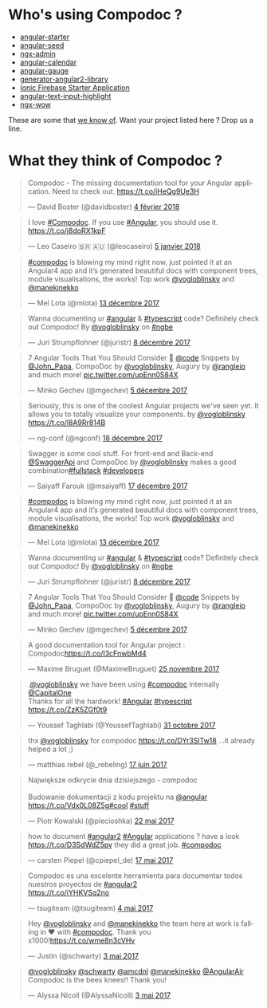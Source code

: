 # Who's using Compodoc ?

* [angular-starter](https://github.com/AngularClass/angular-starter)
* [angular-seed](https://github.com/mgechev/angular-seed)
* [ngx-admin](https://github.com/akveo/ngx-admin)
* [angular-calendar](https://github.com/mattlewis92/angular-calendar)
* [angular-gauge](https://github.com/mattlewis92/angular-gauge)
* [generator-angular2-library](https://github.com/jvandemo/generator-angular2-library)
* [Ionic Firebase Starter Application](https://docs.firetask.io/)
* [angular-text-input-highlight](https://github.com/mattlewis92/angular-text-input-highlight)
* [ngx-wow](https://tinesoft.github.io/ngx-wow/home)

These are some that [we know of](https://github.com/search?q=compodoc+filename%3Apackage.json+-user%3Acompodoc&ref=searchresults&type=Code&utf8=%E2%9C%93). Want your project listed here ? Drop us a line.

# What they think of Compodoc ?

<blockquote class="twitter-tweet" data-lang="fr"><p lang="en" dir="ltr">Compodoc - The missing documentation tool for your Angular application. Need to check out. <a href="https://t.co/iHeQg9Ue3H">https://t.co/iHeQg9Ue3H</a></p>&mdash; David Boster (@davidboster) <a href="https://twitter.com/davidboster/status/960279567121383424?ref_src=twsrc%5Etfw">4 février 2018</a></blockquote>
<script async src="https://platform.twitter.com/widgets.js" charset="utf-8"></script>

<blockquote class="twitter-tweet" data-lang="fr"><p lang="en" dir="ltr">I love <a href="https://twitter.com/hashtag/Compodoc?src=hash&amp;ref_src=twsrc%5Etfw">#Compodoc</a>. If you use <a href="https://twitter.com/hashtag/Angular?src=hash&amp;ref_src=twsrc%5Etfw">#Angular</a>, you should use it. <a href="https://t.co/j8doRX1kpF">https://t.co/j8doRX1kpF</a></p>&mdash; Leo Caseiro 🇧🇷 🇦🇺 (@leocaseiro) <a href="https://twitter.com/leocaseiro/status/949076815930277888?ref_src=twsrc%5Etfw">5 janvier 2018</a></blockquote>
<script async src="https://platform.twitter.com/widgets.js" charset="utf-8"></script>

<blockquote class="twitter-tweet" data-lang="fr"><p lang="en" dir="ltr"><a href="https://twitter.com/hashtag/compodoc?src=hash&amp;ref_src=twsrc%5Etfw">#compodoc</a> is blowing my mind right now, just pointed it at an Angular4 app and it’s generated beautiful docs with component trees, module visualisations, the works! Top work <a href="https://twitter.com/vogloblinsky?ref_src=twsrc%5Etfw">@vogloblinsky</a> and <a href="https://twitter.com/manekinekko?ref_src=twsrc%5Etfw">@manekinekko</a></p>&mdash; Mel Lota (@mlota) <a href="https://twitter.com/mlota/status/940872310634024961?ref_src=twsrc%5Etfw">13 décembre 2017</a></blockquote>
<script async src="https://platform.twitter.com/widgets.js" charset="utf-8"></script>

<blockquote class="twitter-tweet" data-lang="fr"><p lang="en" dir="ltr">Wanna documenting ur <a href="https://twitter.com/hashtag/angular?src=hash&amp;ref_src=twsrc%5Etfw">#angular</a> &amp; <a href="https://twitter.com/hashtag/typescript?src=hash&amp;ref_src=twsrc%5Etfw">#typescript</a> code? Definitely check out Compodoc! By <a href="https://twitter.com/vogloblinsky?ref_src=twsrc%5Etfw">@vogloblinsky</a> on <a href="https://twitter.com/hashtag/ngbe?src=hash&amp;ref_src=twsrc%5Etfw">#ngbe</a></p>&mdash; Juri Strumpflohner (@juristr) <a href="https://twitter.com/juristr/status/939083244561227777?ref_src=twsrc%5Etfw">8 décembre 2017</a></blockquote>
<script async src="https://platform.twitter.com/widgets.js" charset="utf-8"></script>

<blockquote class="twitter-tweet" data-lang="fr"><p lang="en" dir="ltr">7 Angular Tools That You Should Consider 🔨 <a href="https://twitter.com/code?ref_src=twsrc%5Etfw">@code</a> Snippets by <a href="https://twitter.com/John_Papa?ref_src=twsrc%5Etfw">@John_Papa</a>, CompoDoc by <a href="https://twitter.com/vogloblinsky?ref_src=twsrc%5Etfw">@vogloblinsky</a>, Augury by <a href="https://twitter.com/rangleio?ref_src=twsrc%5Etfw">@rangleio</a> and much more! <a href="https://t.co/upEnn0S84X">pic.twitter.com/upEnn0S84X</a></p>&mdash; Minko Gechev (@mgechev) <a href="https://twitter.com/mgechev/status/937984909003563008?ref_src=twsrc%5Etfw">5 décembre 2017</a></blockquote>
<script async src="https://platform.twitter.com/widgets.js" charset="utf-8"></script>

<blockquote class="twitter-tweet" data-lang="fr"><p lang="en" dir="ltr">Seriously, this is one of the coolest Angular projects we&#39;ve seen yet. It allows you to totally visualize your components. by <a href="https://twitter.com/vogloblinsky?ref_src=twsrc%5Etfw">@vogloblinsky</a> <a href="https://t.co/l8A9Rr814B">https://t.co/l8A9Rr814B</a></p>&mdash; ng-conf (@ngconf) <a href="https://twitter.com/ngconf/status/942878648775905286?ref_src=twsrc%5Etfw">18 décembre 2017</a></blockquote>
<script async src="https://platform.twitter.com/widgets.js" charset="utf-8"></script>

<blockquote class="twitter-tweet" data-lang="fr"><p lang="en" dir="ltr">Swagger is some cool stuff. For front-end and Back-end <a href="https://twitter.com/SwaggerApi?ref_src=twsrc%5Etfw">@SwaggerApi</a> and CompoDoc by <a href="https://twitter.com/vogloblinsky?ref_src=twsrc%5Etfw">@vogloblinsky</a> makes a good combination<a href="https://twitter.com/hashtag/fullstack?src=hash&amp;ref_src=twsrc%5Etfw">#fullstack</a> <a href="https://twitter.com/hashtag/developers?src=hash&amp;ref_src=twsrc%5Etfw">#developers</a></p>&mdash; Saiyaff Farouk (@msaiyaff) <a href="https://twitter.com/msaiyaff/status/942391805340876806?ref_src=twsrc%5Etfw">17 décembre 2017</a></blockquote>
<script async src="https://platform.twitter.com/widgets.js" charset="utf-8"></script>

<blockquote class="twitter-tweet" data-lang="fr"><p lang="en" dir="ltr"><a href="https://twitter.com/hashtag/compodoc?src=hash&amp;ref_src=twsrc%5Etfw">#compodoc</a> is blowing my mind right now, just pointed it at an Angular4 app and it’s generated beautiful docs with component trees, module visualisations, the works! Top work <a href="https://twitter.com/vogloblinsky?ref_src=twsrc%5Etfw">@vogloblinsky</a> and <a href="https://twitter.com/manekinekko?ref_src=twsrc%5Etfw">@manekinekko</a></p>&mdash; Mel Lota (@mlota) <a href="https://twitter.com/mlota/status/940872310634024961?ref_src=twsrc%5Etfw">13 décembre 2017</a></blockquote>
<script async src="https://platform.twitter.com/widgets.js" charset="utf-8"></script>

<blockquote class="twitter-tweet" data-lang="fr"><p lang="en" dir="ltr">Wanna documenting ur <a href="https://twitter.com/hashtag/angular?src=hash&amp;ref_src=twsrc%5Etfw">#angular</a> &amp; <a href="https://twitter.com/hashtag/typescript?src=hash&amp;ref_src=twsrc%5Etfw">#typescript</a> code? Definitely check out Compodoc! By <a href="https://twitter.com/vogloblinsky?ref_src=twsrc%5Etfw">@vogloblinsky</a> on <a href="https://twitter.com/hashtag/ngbe?src=hash&amp;ref_src=twsrc%5Etfw">#ngbe</a></p>&mdash; Juri Strumpflohner (@juristr) <a href="https://twitter.com/juristr/status/939083244561227777?ref_src=twsrc%5Etfw">8 décembre 2017</a></blockquote>
<script async src="https://platform.twitter.com/widgets.js" charset="utf-8"></script>

<blockquote class="twitter-tweet" data-lang="fr"><p lang="en" dir="ltr">7 Angular Tools That You Should Consider 🔨 <a href="https://twitter.com/code?ref_src=twsrc%5Etfw">@code</a> Snippets by <a href="https://twitter.com/John_Papa?ref_src=twsrc%5Etfw">@John_Papa</a>, CompoDoc by <a href="https://twitter.com/vogloblinsky?ref_src=twsrc%5Etfw">@vogloblinsky</a>, Augury by <a href="https://twitter.com/rangleio?ref_src=twsrc%5Etfw">@rangleio</a> and much more! <a href="https://t.co/upEnn0S84X">pic.twitter.com/upEnn0S84X</a></p>&mdash; Minko Gechev (@mgechev) <a href="https://twitter.com/mgechev/status/937984909003563008?ref_src=twsrc%5Etfw">5 décembre 2017</a></blockquote>
<script async src="https://platform.twitter.com/widgets.js" charset="utf-8"></script>

<blockquote class="twitter-tweet" data-lang="fr"><p lang="en" dir="ltr">A good documentation tool for Angular project : Compodoc<a href="https://t.co/I3cFnwbMd4">https://t.co/I3cFnwbMd4</a></p>&mdash; Maxime Bruguet (@MaximeBruguet) <a href="https://twitter.com/MaximeBruguet/status/934420899939409921?ref_src=twsrc%5Etfw">25 novembre 2017</a></blockquote>
<script async src="https://platform.twitter.com/widgets.js" charset="utf-8"></script>

<blockquote class="twitter-tweet" data-lang="fr"><p lang="en" dir="ltr">.<a href="https://twitter.com/vogloblinsky?ref_src=twsrc%5Etfw">@vogloblinsky</a> we have been using <a href="https://twitter.com/hashtag/compodoc?src=hash&amp;ref_src=twsrc%5Etfw">#compodoc</a> internally <a href="https://twitter.com/CapitalOne?ref_src=twsrc%5Etfw">@CapitalOne</a><br>Thanks for all the hardwork! <a href="https://twitter.com/hashtag/Angular?src=hash&amp;ref_src=twsrc%5Etfw">#Angular</a> <a href="https://twitter.com/hashtag/typescript?src=hash&amp;ref_src=twsrc%5Etfw">#typescript</a> <a href="https://t.co/ZzK5ZGf0t9">https://t.co/ZzK5ZGf0t9</a></p>&mdash; Youssef Taghlabi (@YoussefTaghlabi) <a href="https://twitter.com/YoussefTaghlabi/status/925174109960630274?ref_src=twsrc%5Etfw">31 octobre 2017</a></blockquote>
<script async src="https://platform.twitter.com/widgets.js" charset="utf-8"></script>

<blockquote class="twitter-tweet" data-lang="fr"><p lang="en" dir="ltr">thx <a href="https://twitter.com/vogloblinsky">@vogloblinsky</a> for compodoc  <a href="https://t.co/DYr3SlTw18">https://t.co/DYr3SlTw18</a> ...it already helped a lot ;)</p>&mdash; matthias rebel (@_rebeling) <a href="https://twitter.com/_rebeling/status/875867727533146112">17 juin 2017</a></blockquote>

<blockquote class="twitter-tweet" data-lang="fr"><p lang="pl" dir="ltr">Największe odkrycie dnia dzisiejszego - compodoc<br><br>Budowanie dokumentacji z kodu projektu na <a href="https://twitter.com/angular">@angular</a> <a href="https://t.co/Vdx0L08Z5g">https://t.co/Vdx0L08Z5g</a><a href="https://twitter.com/hashtag/cool?src=hash">#cool</a> <a href="https://twitter.com/hashtag/stuff?src=hash">#stuff</a></p>&mdash; Piotr Kowalski (@piecioshka) <a href="https://twitter.com/piecioshka/status/866716119071174658">22 mai 2017</a></blockquote>

<blockquote class="twitter-tweet" data-lang="fr"><p lang="en" dir="ltr">how to document <a href="https://twitter.com/hashtag/angular2?src=hash">#angular2</a> <a href="https://twitter.com/hashtag/Angular?src=hash">#Angular</a> applications ? have a look <a href="https://t.co/D3SdWdZ5pv">https://t.co/D3SdWdZ5pv</a> they did a great job. <a href="https://twitter.com/hashtag/compodoc?src=hash">#compodoc</a></p>&mdash; carsten Piepel (@cpiepel_de) <a href="https://twitter.com/cpiepel_de/status/864849612682792961">17 mai 2017</a></blockquote>

<blockquote class="twitter-tweet" data-lang="fr"><p lang="es" dir="ltr">Compodoc es una excelente herramienta para documentar todos nuestros proyectos de <a href="https://twitter.com/hashtag/angular2?src=hash">#angular2</a><br> <a href="https://t.co/iYHKVSq2no">https://t.co/iYHKVSq2no</a></p>&mdash; tsugiteam (@tsugiteam) <a href="https://twitter.com/tsugiteam/status/860197444629524483">4 mai 2017</a></blockquote>

<blockquote class="twitter-tweet" data-lang="fr"><p lang="en" dir="ltr">Hey <a href="https://twitter.com/vogloblinsky">@vogloblinsky</a> and <a href="https://twitter.com/manekinekko">@manekinekko</a> the team here at work is falling in ❤️ with <a href="https://twitter.com/hashtag/compodoc?src=hash">#compodoc</a>. Thank you x1000!<a href="https://t.co/wme8n3cVHv">https://t.co/wme8n3cVHv</a></p>&mdash; Justin (@schwarty) <a href="https://twitter.com/schwarty/status/859814974578868224">3 mai 2017</a></blockquote>

<blockquote class="twitter-tweet" data-conversation="none" data-lang="fr"><p lang="en" dir="ltr"><a href="https://twitter.com/vogloblinsky">@vogloblinsky</a> <a href="https://twitter.com/schwarty">@schwarty</a> <a href="https://twitter.com/amcdnl">@amcdnl</a> <a href="https://twitter.com/manekinekko">@manekinekko</a> <a href="https://twitter.com/AngularAir">@AngularAir</a> Compodoc is the bees knees!! Thank you!</p>&mdash; Alyssa Nicoll (@AlyssaNicoll) <a href="https://twitter.com/AlyssaNicoll/status/859596472500801538">3 mai 2017</a></blockquote>
